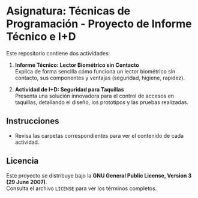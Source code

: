 # Asignatura: Técnicas de Programación  - Proyecto de Informe Técnico e I+D

Este repositorio contiene dos actividades:

1. **Informe Técnico: Lector Biométrico sin Contacto**  
   Explica de forma sencilla cómo funciona un lector biométrico sin contacto, sus componentes y ventajas (seguridad, higiene, rapidez).

2. **Actividad de I+D: Seguridad para Taquillas**  
   Presenta una solución innovadora para el control de accesos en taquillas, detallando el diseño, los prototipos y las pruebas realizadas.


## Instrucciones

- Revisa las carpetas correspondientes para ver el contenido de cada actividad.


## Licencia

Este proyecto se distribuye bajo la **GNU General Public License, Version 3 (29 June 2007)**.  
Consulta el archivo `LICENSE` para ver los términos completos.

